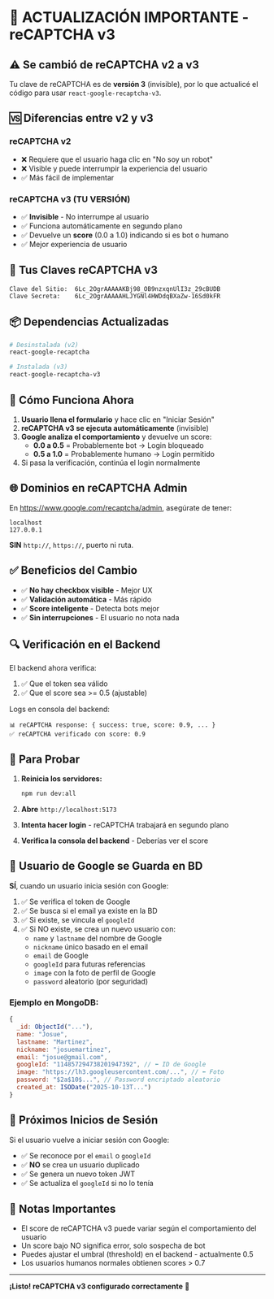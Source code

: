 # 🔄 ACTUALIZACIÓN IMPORTANTE - reCAPTCHA v3

## ⚠️ Se cambió de reCAPTCHA v2 a v3

Tu clave de reCAPTCHA es de **versión 3** (invisible), por lo que actualicé el código para usar `react-google-recaptcha-v3`.

## 🆚 Diferencias entre v2 y v3

### reCAPTCHA v2
- ❌ Requiere que el usuario haga clic en "No soy un robot"
- ❌ Visible y puede interrumpir la experiencia del usuario
- ✅ Más fácil de implementar

### reCAPTCHA v3 (TU VERSIÓN)
- ✅ **Invisible** - No interrumpe al usuario
- ✅ Funciona automáticamente en segundo plano
- ✅ Devuelve un **score** (0.0 a 1.0) indicando si es bot o humano
- ✅ Mejor experiencia de usuario

## 🔑 Tus Claves reCAPTCHA v3

```
Clave del Sitio:  6Lc_2OgrAAAAAKBj98_OB9nzxqnUlI3z_29cBUDB
Clave Secreta:    6Lc_2OgrAAAAAHLJYGNl4HWDdqBXaZw-16Sd0kFR
```

## 📦 Dependencias Actualizadas

```bash
# Desinstalada (v2)
react-google-recaptcha

# Instalada (v3)
react-google-recaptcha-v3
```

## 🎯 Cómo Funciona Ahora

1. **Usuario llena el formulario** y hace clic en "Iniciar Sesión"
2. **reCAPTCHA v3 se ejecuta automáticamente** (invisible)
3. **Google analiza el comportamiento** y devuelve un score:
   - **0.0 a 0.5** = Probablemente bot → Login bloqueado
   - **0.5 a 1.0** = Probablemente humano → Login permitido
4. Si pasa la verificación, continúa el login normalmente

## 🌐 Dominios en reCAPTCHA Admin

En https://www.google.com/recaptcha/admin, asegúrate de tener:

```
localhost
127.0.0.1
```

**SIN** `http://`, `https://`, puerto ni ruta.

## ✅ Beneficios del Cambio

- ✅ **No hay checkbox visible** - Mejor UX
- ✅ **Validación automática** - Más rápido
- ✅ **Score inteligente** - Detecta bots mejor
- ✅ **Sin interrupciones** - El usuario no nota nada

## 🔍 Verificación en el Backend

El backend ahora verifica:
1. ✅ Que el token sea válido
2. ✅ Que el score sea >= 0.5 (ajustable)

Logs en consola del backend:
```
📊 reCAPTCHA response: { success: true, score: 0.9, ... }
✅ reCAPTCHA verificado con score: 0.9
```

## 🚀 Para Probar

1. **Reinicia los servidores:**
   ```bash
   npm run dev:all
   ```

2. **Abre** `http://localhost:5173`

3. **Intenta hacer login** - reCAPTCHA trabajará en segundo plano

4. **Verifica la consola del backend** - Deberías ver el score

## 💾 Usuario de Google se Guarda en BD

**SÍ**, cuando un usuario inicia sesión con Google:

1. ✅ Se verifica el token de Google
2. ✅ Se busca si el email ya existe en la BD
3. ✅ Si existe, se vincula el `googleId`
4. ✅ Si NO existe, se crea un nuevo usuario con:
   - `name` y `lastname` del nombre de Google
   - `nickname` único basado en el email
   - `email` de Google
   - `googleId` para futuras referencias
   - `image` con la foto de perfil de Google
   - `password` aleatorio (por seguridad)

### Ejemplo en MongoDB:

```javascript
{
  _id: ObjectId("..."),
  name: "Josue",
  lastname: "Martinez",
  nickname: "josuemartinez",
  email: "josue@gmail.com",
  googleId: "114857294738201947392", // ⬅️ ID de Google
  image: "https://lh3.googleusercontent.com/...", // ⬅️ Foto
  password: "$2a$10$...", // Password encriptado aleatorio
  created_at: ISODate("2025-10-13T...")
}
```

## 🔄 Próximos Inicios de Sesión

Si el usuario vuelve a iniciar sesión con Google:
- ✅ Se reconoce por el `email` o `googleId`
- ✅ **NO** se crea un usuario duplicado
- ✅ Se genera un nuevo token JWT
- ✅ Se actualiza el `googleId` si no lo tenía

## 📝 Notas Importantes

- El score de reCAPTCHA v3 puede variar según el comportamiento del usuario
- Un score bajo NO significa error, solo sospecha de bot
- Puedes ajustar el umbral (threshold) en el backend - actualmente 0.5
- Los usuarios humanos normales obtienen scores > 0.7

---

**¡Listo! reCAPTCHA v3 configurado correctamente** 🎉
